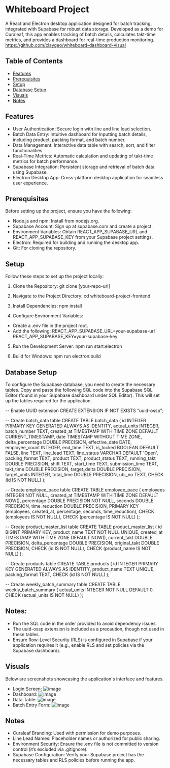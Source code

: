 # Whiteboard Project

A React and Electron desktop application designed for batch tracking, integrated with Supabase for robust data storage. Developed as a demo for Curaleaf, this app enables tracking of batch details, calculates takt-time metrics, and provides a dashboard for real-time production monitoring. https://github.com/claygeo/whiteboard-dashboard-visual

## Table of Contents

- [Features](#features)
- [Prerequisites](#prerequisites)
- [Setup](#setup)
- [Database Setup](#database-setup)
- [Visuals](#visuals)
- [Notes](#notes)

## Features

- User Authentication: Secure login with line and line lead selection.
- Batch Data Entry: Intuitive dashboard for inputting batch details, including product, packing format, and batch number.
- Data Management: Interactive data table with search, sort, and filter functionalities.
- Real-Time Metrics: Automatic calculation and updating of takt-time metrics for batch performance.
- Supabase Integration: Persistent storage and retrieval of batch data using Supabase.
- Electron Desktop App: Cross-platform desktop application for seamless user experience.

## Prerequisites

Before setting up the project, ensure you have the following:
- Node.js and npm: Install from nodejs.org.
- Supabase Account: Sign up at supabase.com and create a project.
- Environment Variables: Obtain REACT_APP_SUPABASE_URL and REACT_APP_SUPABASE_KEY from your Supabase project settings.
- Electron: Required for building and running the desktop app.
- Git: For cloning the repository.

## Setup
Follow these steps to set up the project locally:

1. Clone the Repository:
git clone [your-repo-url]

2. Navigate to the Project Directory:
cd whiteboard-project-frontend

3. Install Dependencies:
npm install

4. Configure Environment Variables:
- Create a .env file in the project root.
- Add the following:
REACT_APP_SUPABASE_URL=your-supabase-url
REACT_APP_SUPABASE_KEY=your-supabase-key

5. Run the Development Server:
npm run start:electron

6. Build for Windows:
npm run electron:build

## Database Setup
To configure the Supabase database, you need to create the necessary tables. Copy and paste the following SQL code into the Supabase SQL Editor (found in your Supabase dashboard under SQL Editor). This will set up the tables required for the application.

-- Enable UUID extension
CREATE EXTENSION IF NOT EXISTS "uuid-ossp";

-- Create batch_data table
CREATE TABLE batch_data (
    id INTEGER PRIMARY KEY GENERATED ALWAYS AS IDENTITY,
    actual_units INTEGER,
    batch_number TEXT,
    created_at TIMESTAMP WITH TIME ZONE DEFAULT CURRENT_TIMESTAMP,
    date TIMESTAMP WITHOUT TIME ZONE,
    delta_percentage DOUBLE PRECISION,
    effective_date DATE,
    employee_count INTEGER,
    end_time TEXT,
    is_locked BOOLEAN DEFAULT FALSE,
    line TEXT,
    line_lead TEXT,
    line_status VARCHAR DEFAULT 'Open',
    packing_format TEXT,
    product TEXT,
    product_status TEXT,
    running_takt DOUBLE PRECISION,
    shift TEXT,
    start_time TEXT,
    submission_time TEXT,
    takt_time DOUBLE PRECISION,
    target_delta DOUBLE PRECISION,
    target_units INTEGER,
    total_time DOUBLE PRECISION,
    ubi_no TEXT,
    CHECK (id IS NOT NULL)
);

-- Create employee_pace table
CREATE TABLE employee_pace (
    employees INTEGER NOT NULL,
    created_at TIMESTAMP WITH TIME ZONE DEFAULT NOW(),
    percentage DOUBLE PRECISION NOT NULL,
    seconds DOUBLE PRECISION,
    time_reduction DOUBLE PRECISION,
    PRIMARY KEY (employees, created_at, percentage, seconds, time_reduction),
    CHECK (employees IS NOT NULL),
    CHECK (percentage IS NOT NULL)
);

-- Create product_master_list table
CREATE TABLE product_master_list (
    id BIGINT PRIMARY KEY,
    product_name TEXT NOT NULL UNIQUE,
    created_at TIMESTAMP WITH TIME ZONE DEFAULT NOW(),
    current_takt DOUBLE PRECISION,
    delta_percentage DOUBLE PRECISION,
    original_takt DOUBLE PRECISION,
    CHECK (id IS NOT NULL),
    CHECK (product_name IS NOT NULL)
);

-- Create products table
CREATE TABLE products (
    id INTEGER PRIMARY KEY GENERATED ALWAYS AS IDENTITY,
    product_name TEXT UNIQUE,
    packing_format TEXT,
    CHECK (id IS NOT NULL)
);

-- Create weekly_batch_summary table
CREATE TABLE weekly_batch_summary (
    actual_units INTEGER NOT NULL DEFAULT 0,
    CHECK (actual_units IS NOT NULL)
);

## Notes:

- Run the SQL code in the order provided to avoid dependency issues.
- The uuid-ossp extension is included as a precaution, though not used in these tables.
- Ensure Row-Level Security (RLS) is configured in Supabase if your application requires it (e.g., enable RLS and set  policies via the Supabase dashboard).

## Visuals

Below are screenshots showcasing the application's interface and features.

- Login Screen: ![image](https://github.com/user-attachments/assets/fd2be890-1d49-491b-a6f3-bf023c46729e)
- Dashboard: ![image](https://github.com/user-attachments/assets/e6f2435b-67f1-4555-aba7-073c9a8859d0)
- Data Table: ![image](https://github.com/user-attachments/assets/bf31ba4c-77c2-4975-bc41-8852a82421c2)
- Batch Entry Form: ![image](https://github.com/user-attachments/assets/6c914afa-05bc-4da6-865d-d7a5b80ed5d7)

## Notes

- Curaleaf Branding: Used with permission for demo purposes.
- Line Lead Names: Placeholder names or authorized for public sharing.
- Environment Security: Ensure the .env file is not committed to version control (it’s excluded via .gitignore).
- Supabase Configuration: Verify your Supabase project has the necessary tables and RLS policies before running the app.

